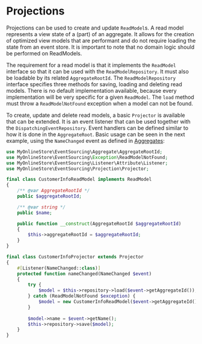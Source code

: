 # Projections

Projections can be used to create and update `ReadModel`s. A read model represents a view state of a (part) of an
aggregate. It allows for the creation of optimized view models that are performant and do not require loading the state
from an event store. It is important to note that no domain logic should be performed on ReadModels.

The requirement for a read model is that it implements the `ReadModel` interface so that it can be used with the
`ReadModelRepository`. It must also be loadable by its related `AggregateRootId`. The `ReadModelRepository` interface
specifies three methods for saving, loading and deleting read models. There is no default implementation available,
because every implementation will be very specific for a given `ReadModel`. The `load` method must throw a
`ReadModelNotFound` exception when a model can not be found.

To create, update and delete read models, a basic `Projector` is available that can be extended. It is an event listener
that can be used together with the `DispatchingEventRepository`. Event handlers can be defined similar to how it is done
in the `AggregateRoot`. Basic usage can be seen in the next example, using the `NameChanged` event as defined in
[Aggregates](aggregates.md):

```php
use MyOnlineStore\EventSourcing\Aggregate\AggregateRootId;
use MyOnlineStore\EventSourcing\Exception\ReadModelNotFound;
use MyOnlineStore\EventSourcing\Listener\Attribute\Listener;
use MyOnlineStore\EventSourcing\Projection\Projector;

final class CustomerInfoReadModel implements ReadModel
{
    /** @var AggregateRootId */
    public $aggregateRootId;

    /** @var string */
    public $name;

    public function __construct(AggregateRootId $aggregateRootId)
    {
        $this->aggregateRootId = $aggregateRootId;
    }
}

final class CustomerInfoProjector extends Projector
{
    #[Listener(NameChanged::class)]
    protected function nameChanged(NameChanged $event)
    {
        try {
            $model = $this->repository->load($event->getAggregateId());
        } catch (ReadModelNotFound $exception) {
            $model = new CustomerInfoReadModel($event->getAggregateId());
        }
        
        $model->name = $event->getName();
        $this->repository->save($model);
    }
}
```
